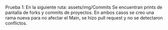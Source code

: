Prueba 1:
En la siguiente ruta: 
assets/img/Commits
Se encuentran prints de pantalla de forks y commits de proyectos. En ambos casos se creo una rama nueva para no afectar el Main, se hizo pull request y no se detectaron conflictos.

